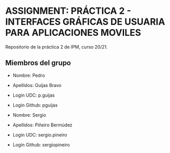# ASSIGNMENT: PRÁCTICA 2 - INTERFACES GRÁFICAS DE USUARIA PARA APLICACIONES MOVILES

Repositorio de la práctica 2 de IPM, curso 20/21.

## Miembros del grupo

  * Nombre: Pedro 
  * Apellidos: Guijas Bravo
  * Login UDC: p.guijas
  * Login Github: pguijas
  
  * Nombre: Sergio
  * Apellidos: Piñeiro Bermúdez
  * Login UDC: sergio.pineiro
  * Login Github: sergiopineiro
